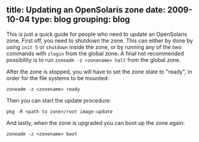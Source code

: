 title: Updating an OpenSolaris zone
date: 2009-10-04
type: blog
grouping: blog
---
This is just a quick guide for people who need to update an OpenSolaris zone. First off, you need to shutdown the zone. This can either by done by using `init 5` or `shutdown` inside the zone, or by running any of the two commands with `zlogin` from the global zone. A final not recommended possibility is to run `zoneadm -z <zonename> halt` from the global zone.

After the zone is stopped, you will have to set the zone state to "ready", in order for the file systems to be mounted:

    zoneadm -z <zonename> ready

Then you can start the update procedure:

    pkg -R <path to zone>/root image-update

And lastly, when the zone is upgraded you can boot up the zone again:

    zoneadm -z <zonename> boot

